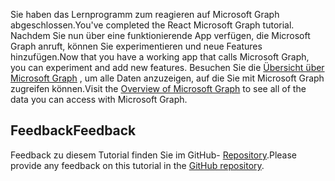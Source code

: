 <!-- markdownlint-disable MD002 MD041 -->

<span data-ttu-id="66838-101">Sie haben das Lernprogramm zum reagieren auf Microsoft Graph abgeschlossen.</span><span class="sxs-lookup"><span data-stu-id="66838-101">You've completed the React Microsoft Graph tutorial.</span></span> <span data-ttu-id="66838-102">Nachdem Sie nun über eine funktionierende App verfügen, die Microsoft Graph anruft, können Sie experimentieren und neue Features hinzufügen.</span><span class="sxs-lookup"><span data-stu-id="66838-102">Now that you have a working app that calls Microsoft Graph, you can experiment and add new features.</span></span> <span data-ttu-id="66838-103">Besuchen Sie die [Übersicht über Microsoft Graph](/graph/overview) , um alle Daten anzuzeigen, auf die Sie mit Microsoft Graph zugreifen können.</span><span class="sxs-lookup"><span data-stu-id="66838-103">Visit the [Overview of Microsoft Graph](/graph/overview) to see all of the data you can access with Microsoft Graph.</span></span>

## <a name="feedback"></a><span data-ttu-id="66838-104">Feedback</span><span class="sxs-lookup"><span data-stu-id="66838-104">Feedback</span></span>

<span data-ttu-id="66838-105">Feedback zu diesem Tutorial finden Sie im GitHub- [Repository](https://github.com/microsoftgraph/msgraph-training-reactspa).</span><span class="sxs-lookup"><span data-stu-id="66838-105">Please provide any feedback on this tutorial in the [GitHub repository](https://github.com/microsoftgraph/msgraph-training-reactspa).</span></span>